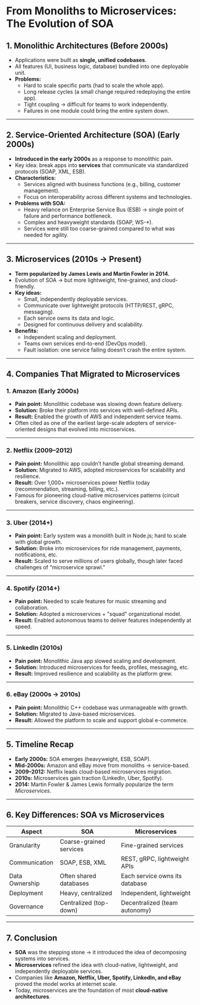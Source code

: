 # From Monoliths to Microservices: The Evolution of SOA

## 1. Monolithic Architectures (Before 2000s)
- Applications were built as **single, unified codebases**.
- All features (UI, business logic, database) bundled into one deployable unit.
- **Problems:**
  - Hard to scale specific parts (had to scale the whole app).
  - Long release cycles (a small change required redeploying the entire app).
  - Tight coupling → difficult for teams to work independently.
  - Failures in one module could bring the entire system down.

---

## 2. Service-Oriented Architecture (SOA) (Early 2000s)
- **Introduced in the early 2000s** as a response to monolithic pain.
- Key idea: break apps into **services** that communicate via standardized protocols (SOAP, XML, ESB).
- **Characteristics:**
  - Services aligned with business functions (e.g., billing, customer management).
  - Focus on interoperability across different systems and technologies.
- **Problems with SOA:**
  - Heavy reliance on Enterprise Service Bus (ESB) → single point of failure and performance bottleneck.
  - Complex and heavyweight standards (SOAP, WS-*).
  - Services were still too coarse-grained compared to what was needed for agility.

---

## 3. Microservices (2010s → Present)
- **Term popularized by James Lewis and Martin Fowler in 2014.**
- Evolution of SOA → but more lightweight, fine-grained, and cloud-friendly.
- **Key ideas:**
  - Small, independently deployable services.
  - Communicate over lightweight protocols (HTTP/REST, gRPC, messaging).
  - Each service owns its data and logic.
  - Designed for continuous delivery and scalability.
- **Benefits:**
  - Independent scaling and deployment.
  - Teams own services end-to-end (DevOps model).
  - Fault isolation: one service failing doesn’t crash the entire system.

---

## 4. Companies That Migrated to Microservices

### **1. Amazon (Early 2000s)**
- **Pain point:** Monolithic codebase was slowing down feature delivery.
- **Solution:** Broke their platform into services with well-defined APIs.
- **Result:** Enabled the growth of AWS and independent service teams.
- Often cited as one of the earliest large-scale adopters of service-oriented designs that evolved into microservices.

---

### **2. Netflix (2009–2012)**
- **Pain point:** Monolithic app couldn’t handle global streaming demand.
- **Solution:** Migrated to AWS, adopted microservices for scalability and resilience.
- **Result:** Over 1,000+ microservices power Netflix today (recommendation, streaming, billing, etc.).
- Famous for pioneering cloud-native microservices patterns (circuit breakers, service discovery, chaos engineering).

---

### **3. Uber (2014+)**
- **Pain point:** Early system was a monolith built in Node.js; hard to scale with global growth.
- **Solution:** Broke into microservices for ride management, payments, notifications, etc.
- **Result:** Scaled to serve millions of users globally, though later faced challenges of “microservice sprawl.”

---

### **4. Spotify (2014+)**
- **Pain point:** Needed to scale features for music streaming and collaboration.
- **Solution:** Adopted a microservices + "squad" organizational model.
- **Result:** Enabled autonomous teams to deliver features independently at speed.

---

### **5. LinkedIn (2010s)**
- **Pain point:** Monolithic Java app slowed scaling and development.
- **Solution:** Introduced microservices for feeds, profiles, messaging, etc.
- **Result:** Improved resilience and scalability as the platform grew.

---

### **6. eBay (2000s → 2010s)**
- **Pain point:** Monolithic C++ codebase was unmanageable with growth.
- **Solution:** Migrated to Java-based microservices.
- **Result:** Allowed the platform to scale and support global e-commerce.

---

## 5. Timeline Recap
- **Early 2000s:** SOA emerges (heavyweight, ESB, SOAP).  
- **Mid-2000s:** Amazon and eBay move from monoliths → service-based.  
- **2009–2012:** Netflix leads cloud-based microservices migration.  
- **2010s:** Microservices gain traction (LinkedIn, Uber, Spotify).  
- **2014:** Martin Fowler & James Lewis formally popularize the term *Microservices*.  

---

## 6. Key Differences: SOA vs Microservices

| Aspect              | SOA                          | Microservices                  |
|---------------------|------------------------------|--------------------------------|
| Granularity         | Coarse-grained services      | Fine-grained services          |
| Communication       | SOAP, ESB, XML               | REST, gRPC, lightweight APIs   |
| Data Ownership      | Often shared databases       | Each service owns its database |
| Deployment          | Heavy, centralized           | Independent, lightweight       |
| Governance          | Centralized (top-down)       | Decentralized (team autonomy)  |

---

## 7. Conclusion
- **SOA** was the stepping stone → it introduced the idea of decomposing systems into services.  
- **Microservices** refined the idea with cloud-native, lightweight, and independently deployable services.  
- Companies like **Amazon, Netflix, Uber, Spotify, LinkedIn, and eBay** proved the model works at internet scale.  
- Today, microservices are the foundation of most **cloud-native architectures**.
